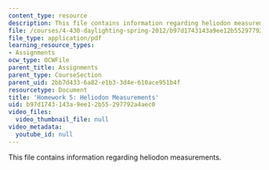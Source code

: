 ```yaml
---
content_type: resource
description: This file contains information regarding heliodon measurements.
file: /courses/4-430-daylighting-spring-2012/b97d1743143a9ee12b55297792a4aec0_MIT4_430S12_hw5.pdf
file_type: application/pdf
learning_resource_types:
- Assignments
ocw_type: OCWFile
parent_title: Assignments
parent_type: CourseSection
parent_uid: 2bb7d433-6a82-e1b3-3d4e-610ace951b4f
resourcetype: Document
title: 'Homework 5: Heliodon Measurements'
uid: b97d1743-143a-9ee1-2b55-297792a4aec0
video_files:
  video_thumbnail_file: null
video_metadata:
  youtube_id: null
---
```

This file contains information regarding heliodon measurements.

